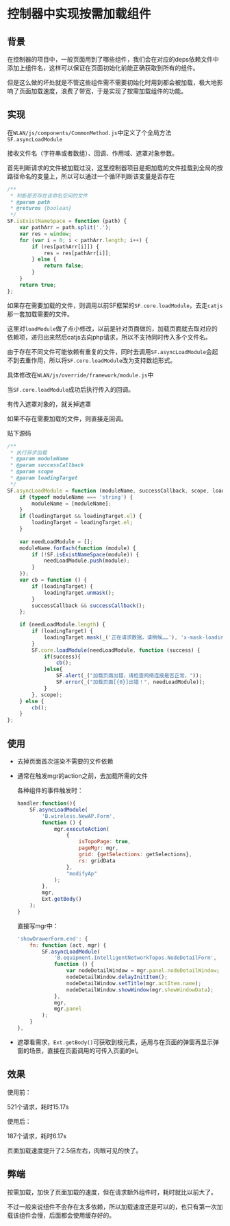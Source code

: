# 控制器中实现按需加载组件



## 背景

在控制器的项目中，一般页面用到了哪些组件，我们会在对应的deps依赖文件中添加上组件名，这样可以保证在页面初始化前能正确获取到所有的组件。

但是这么做的坏处就是不管这些组件需不需要初始化时用到都会被加载，极大地影响了页面加载速度，浪费了带宽，于是实现了按需加载组件的功能。



## 实现

在`WLAN/js/components/CommonMethod.js`中定义了个全局方法`SF.asyncLoadModule`

接收文件名（字符串或者数组）、回调、作用域、遮罩对象参数。



首先判断请求的文件被加载过没，这里控制器项目是把加载的文件挂载到全局的按路径命名的变量上，所以可以通过一个循环判断该变量是否存在

```js
/**
 * 判断是否存在该命名空间的文件
 * @param path
 * @returns {boolean}
 */
SF.isExistNameSpace = function (path) {
    var pathArr = path.split('.');
    var res = window;
    for (var i = 0; i < pathArr.length; i++) {
        if (res[pathArr[i]]) {
            res = res[pathArr[i]];
        } else {
            return false;
        }
    }
    return true;
};
```



如果存在需要加载的文件，则调用以前SF框架的`SF.core.loadModule`，去走`catjs`那一套加载需要的文件。



这里对`loadModule`做了点小修改，以前是针对页面做的，加载页面就去取对应的依赖项，递归出来然后catjs去向php请求，所以不支持同时传入多个文件名。

由于存在不同文件可能依赖有重复的文件，同时去调用`SF.asyncLoadModule`会起不到去重作用，所以将`SF.core.loadModule`改为支持数组形式。

具体修改在`WLAN/js/override/framework/module.js`中



当`SF.core.loadModule`成功后执行传入的回调。

有传入遮罩对象的，就关掉遮罩





如果不存在需要加载的文件，则直接走回调。

贴下源码

```js
/**
 * 执行异步加载
 * @param moduleName
 * @param successCallback
 * @param scope
 * @param loadingTarget
 */
SF.asyncLoadModule = function (moduleName, successCallback, scope, loadingTarget) {
    if (typeof moduleName === 'string') {
        moduleName = [moduleName];
    }
    if (loadingTarget && loadingTarget.el) {
        loadingTarget = loadingTarget.el;
    }
    
    var needLoadModule = [];
    moduleName.forEach(function (module) {
        if (!SF.isExistNameSpace(module)) {
            needLoadModule.push(module);
        }
    });
    var cb = function () {
        if (loadingTarget) {
            loadingTarget.unmask();
        }
        successCallback && successCallback();
    };
    
    if (needLoadModule.length) {
        if (loadingTarget) {
            loadingTarget.mask(_('正在请求数据，请稍候……'), 'x-mask-loading');
        }
        SF.core.loadModule(needLoadModule, function (success) {
            if(success){
                cb();
            }else{
                SF.alert(_("加载页面出错，请检查网络连接是否正常。"));
                SF.error(_("加载页面[{0}]出错！", needLoadModule));
            }
        }, scope);
    } else {
        cb();
    }
};
```



## 使用

* 去掉页面首次渲染不需要的文件依赖

* 通常在触发mgr的action之前，去加载所需的文件

  各种组件的事件触发时：

  ```js
  handler:function(){
      SF.asyncLoadModule(
          'B.wireless.NewAP.Form',
          function () {
              mgr.executeAction(
                  {
                      isTopoPage: true,
                      pageMgr: mgr,
                      grid: {getSelections: getSelections},
                      rs: gridData
                  },
                  "modifyAp"
              );
          },
          mgr,
          Ext.getBody()
      );
  }
  ```

  直接写mgr中：

  ```js
  'showDrawerForm.end': {
      fn: function (act, mgr) {
          SF.asyncLoadModule(
              'B.equipment.IntelligentNetworkTopos.NodeDetailForm',
              function () {
                  var nodeDetailWindow = mgr.panel.nodeDetailWindow;
                  nodeDetailWindow.delayInitItem();
                  nodeDetailWindow.setTitle(mgr.actItem.name);
                  nodeDetailWindow.showWindow(mgr.showWindowData);
              },
              mgr,
              mgr.panel
          );
      }
  },
  ```

  

* 遮罩看需求，`Ext.getBody()`可获取到根元素，适用与在页面的弹窗再显示弹窗的场景，直接在页面调用的可传入页面的el。





## 效果

使用前：

521个请求，耗时15.17s



使用后：

187个请求，耗时6.17s



页面加载速度提升了2.5倍左右，肉眼可见的快了。



## 弊端

按需加载，加快了页面加载的速度，但在请求额外组件时，耗时就比以前大了。

不过一般来说组件不会存在太多依赖，所以加载速度还是可以的，也只有第一次加载该组件会慢，后面都会使用缓存好的。

